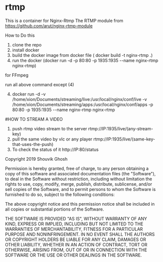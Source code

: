 # rtmp
This is a container for Nginx-Rtmp
The RTMP module from 
https://github.com/arut/nginx-rtmp-module

How to Do this
1) clone the repo
2) install docker
3) build the docker image from docker file ( docker build -t nginx-rtmp .)
4) run the docker (docker run -d -p 80:80 -p 1935:1935  --name nginx-rtmp nginx-rtmp)


for FFmpeg

run all above command except (4)

4) docker run -d -v /home/xion/Documents/streaming/live:/usr/local/nginx/conf/live -v /home/xion/Documents/streaming/apps:/usr/local/nginx/conf/apps -p 80:80 -p 1935:1935 --name nginx-rtmp nginx-rtmp


#HOW TO STREAM A VIDEO

1) push rtmp video stream to the server rtmp://IP:1935/live/(any-stream-key)
2) pull the same video by vlc or any player rtmp://IP:1935/live/(same-key-that-uses-the-push)
3) To check the status of it http://IP:80/status

Copyright 2019 Shouvik Ghosh

Permission is hereby granted, free of charge, to any person obtaining a copy of this software and associated documentation files (the "Software"), to deal in the Software without restriction, including without limitation the rights to use, copy, modify, merge, publish, distribute, sublicense, and/or sell copies of the Software, and to permit persons to whom the Software is furnished to do so, subject to the following conditions:

The above copyright notice and this permission notice shall be included in all copies or substantial portions of the Software.

THE SOFTWARE IS PROVIDED "AS IS", WITHOUT WARRANTY OF ANY KIND, EXPRESS OR IMPLIED, INCLUDING BUT NOT LIMITED TO THE WARRANTIES OF MERCHANTABILITY, FITNESS FOR A PARTICULAR PURPOSE AND NONINFRINGEMENT. IN NO EVENT SHALL THE AUTHORS OR COPYRIGHT HOLDERS BE LIABLE FOR ANY CLAIM, DAMAGES OR OTHER LIABILITY, WHETHER IN AN ACTION OF CONTRACT, TORT OR OTHERWISE, ARISING FROM, OUT OF OR IN CONNECTION WITH THE SOFTWARE OR THE USE OR OTHER DEALINGS IN THE SOFTWARE.
